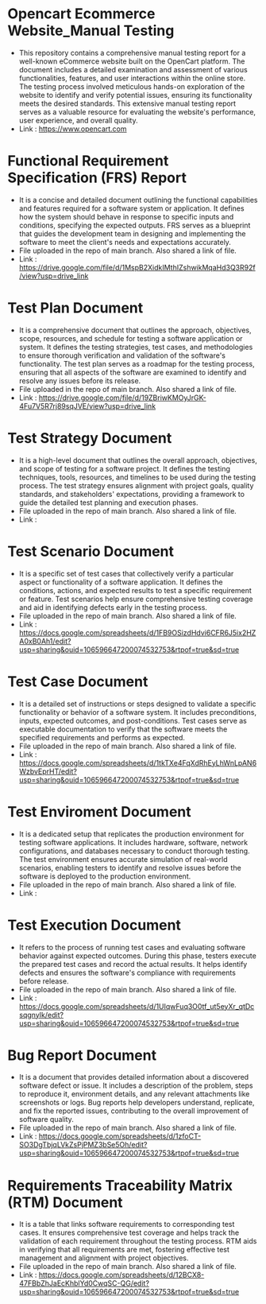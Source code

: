 # Opencart Ecommerce Website_Manual Testing
* This repository contains a comprehensive manual testing report for a well-known eCommerce website built on the OpenCart platform. The document includes a detailed examination and assessment of various functionalities, features, and user interactions within the online store. The testing process involved meticulous hands-on exploration of the website to identify and verify potential issues, ensuring its functionality meets the desired standards. This extensive manual testing report serves as a valuable resource for evaluating the website's performance, user experience, and overall quality.
* Link : https://www.opencart.com

# Functional Requirement Specification (FRS) Report
* It is a concise and detailed document outlining the functional capabilities and features required for a software system or application. It defines how the system should behave in response to specific inputs and conditions, specifying the expected outputs. FRS serves as a blueprint that guides the development team in designing and implementing the software to meet the client's needs and expectations accurately.
* File uploaded in the repo of main branch. Also shared a link of file.
* Link : https://drive.google.com/file/d/1MspB2XidkIMthIZshwikMqaHd3Q3R92f/view?usp=drive_link
  
# Test Plan Document
* It is a comprehensive document that outlines the approach, objectives, scope, resources, and schedule for testing a software application or system. It defines the testing strategies, test cases, and methodologies to ensure thorough verification and validation of the software's functionality. The test plan serves as a roadmap for the testing process, ensuring that all aspects of the software are examined to identify and resolve any issues before its release.
* File uploaded in the repo of main branch. Also shared a link of file.
* Link : https://drive.google.com/file/d/19ZBriwKMOyJrGK-4Fu7V5R7rj89sqJVE/view?usp=drive_link
  
# Test Strategy Document
* It is a high-level document that outlines the overall approach, objectives, and scope of testing for a software project. It defines the testing techniques, tools, resources, and timelines to be used during the testing process. The test strategy ensures alignment with project goals, quality standards, and stakeholders' expectations, providing a framework to guide the detailed test planning and execution phases.
* File uploaded in the repo of main branch. Also shared a link of file.
* Link : 
  
# Test Scenario Document
* It is a specific set of test cases that collectively verify a particular aspect or functionality of a software application. It defines the conditions, actions, and expected results to test a specific requirement or feature. Test scenarios help ensure comprehensive testing coverage and aid in identifying defects early in the testing process.
* File uploaded in the repo of main branch. Also shared a link of file.
* Link : https://docs.google.com/spreadsheets/d/1FB9OSizdHdvi6CFR6J5ix2HZA0xB0Ah1/edit?usp=sharing&ouid=106596647200074532753&rtpof=true&sd=true
  
# Test Case Document
* It is a detailed set of instructions or steps designed to validate a specific functionality or behavior of a software system. It includes preconditions, inputs, expected outcomes, and post-conditions. Test cases serve as executable documentation to verify that the software meets the specified requirements and performs as expected.
* File uploaded in the repo of main branch. Also shared a link of file.
* Link : https://docs.google.com/spreadsheets/d/1tkTXe4FqXdRhEyLhWnLpAN6WzbvEprHT/edit?usp=sharing&ouid=106596647200074532753&rtpof=true&sd=true
  
# Test Enviroment Document
* It is a dedicated setup that replicates the production environment for testing software applications. It includes hardware, software, network configurations, and databases necessary to conduct thorough testing. The test environment ensures accurate simulation of real-world scenarios, enabling testers to identify and resolve issues before the software is deployed to the production environment.
* File uploaded in the repo of main branch. Also shared a link of file.
* Link : 
  
# Test Execution Document
* It refers to the process of running test cases and evaluating software behavior against expected outcomes. During this phase, testers execute the prepared test cases and record the actual results. It helps identify defects and ensures the software's compliance with requirements before release.
* File uploaded in the repo of main branch. Also shared a link of file.
* Link : https://docs.google.com/spreadsheets/d/1UIqwFuq3O0tf_ut5eyXr_qtDcsqgnyIk/edit?usp=sharing&ouid=106596647200074532753&rtpof=true&sd=true

# Bug Report Document
* It is a document that provides detailed information about a discovered software defect or issue. It includes a description of the problem, steps to reproduce it, environment details, and any relevant attachments like screenshots or logs. Bug reports help developers understand, replicate, and fix the reported issues, contributing to the overall improvement of software quality.
* File uploaded in the repo of main branch. Also shared a link of file.
* Link : https://docs.google.com/spreadsheets/d/1zfoCT-SO3DgTbjqLVkZsPjPMZ3bSe5Oh/edit?usp=sharing&ouid=106596647200074532753&rtpof=true&sd=true

# Requirements Traceability Matrix (RTM) Document
* It is a table that links software requirements to corresponding test cases. It ensures comprehensive test coverage and helps track the validation of each requirement throughout the testing process. RTM aids in verifying that all requirements are met, fostering effective test management and alignment with project objectives.
* File uploaded in the repo of main branch. Also shared a link of file.
* Link : https://docs.google.com/spreadsheets/d/12BCX8-47FBbZhJaEcKhblYd0CwqSC-QG/edit?usp=sharing&ouid=106596647200074532753&rtpof=true&sd=true



